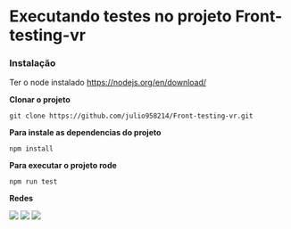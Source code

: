 # Executando testes no projeto Front-testing-vr

### Instalação 

Ter o node instalado
https://nodejs.org/en/download/

**Clonar o projeto**
``` 
git clone https://github.com/julio958214/Front-testing-vr.git 
```

**Para instale as dependencias do projeto**

```
npm install
```

**Para executar o projeto rode**

```
npm run test
```

**Redes**

[<img src="https://img.shields.io/badge/linkedin-%230077B5.svg?&style=for-the-badge&logo=linkedin&logoColor=white" />](https://www.linkedin.com/in/julio-santos-43428019b)
[<img src = "https://img.shields.io/badge/instagram-%23E4405F.svg?&style=for-the-badge&logo=instagram&logoColor=white">](https://www.instagram.com/juli0sts/)
[<img src = "https://img.shields.io/badge/facebook-%231877F2.svg?&style=for-the-badge&logo=facebook&logoColor=white">](https://www.facebook.com/profile.php?id=100003793058455)
